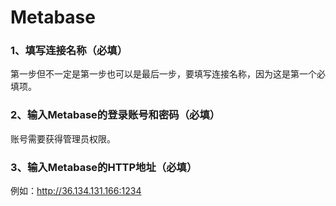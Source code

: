 # Metabase

### 1、填写连接名称（必填）

第一步但不一定是第一步也可以是最后一步，要填写连接名称，因为这是第一个必填项。

### 2、输入Metabase的登录账号和密码（必填）

账号需要获得管理员权限。

### 3、输入Metabase的HTTP地址（必填）

例如：http://36.134.131.166:1234